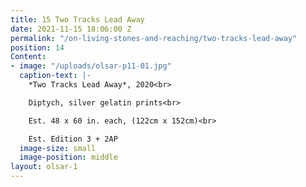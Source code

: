 ```yaml
---
title: 15 Two Tracks Lead Away
date: 2021-11-15 18:06:00 Z
permalink: "/on-living-stones-and-reaching/two-tracks-lead-away"
position: 14
Content:
- image: "/uploads/olsar-p11-01.jpg"
  caption-text: |-
    *Two Tracks Lead Away*, 2020<br>

    Diptych, silver gelatin prints<br>

    Est. 48 x 60 in. each, (122cm x 152cm)<br>

    Est. Edition 3 + 2AP
  image-size: small
  image-position: middle
layout: olsar-1
---
```


